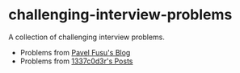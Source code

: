 # challenging-interview-problems

A collection of challenging interview problems.

+ Problems from [Pavel Fusu's Blog](http://www.fusu.us/)
+ Problems from [1337c0d3r's Posts](http://leetcode.com/)
